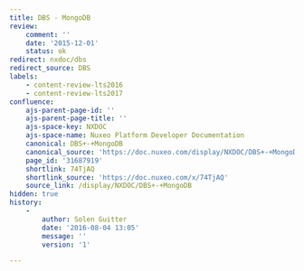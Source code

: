 ```yaml
---
title: DBS - MongoDB
review:
    comment: ''
    date: '2015-12-01'
    status: ok
redirect: nxdoc/dbs
redirect_source: DBS
labels:
    - content-review-lts2016
    - content-review-lts2017
confluence:
    ajs-parent-page-id: ''
    ajs-parent-page-title: ''
    ajs-space-key: NXDOC
    ajs-space-name: Nuxeo Platform Developer Documentation
    canonical: DBS+-+MongoDB
    canonical_source: 'https://doc.nuxeo.com/display/NXDOC/DBS+-+MongoDB'
    page_id: '31687919'
    shortlink: 74TjAQ
    shortlink_source: 'https://doc.nuxeo.com/x/74TjAQ'
    source_link: /display/NXDOC/DBS+-+MongoDB
hidden: true
history:
    - 
        author: Solen Guitter
        date: '2016-08-04 13:05'
        message: ''
        version: '1'

---
```

